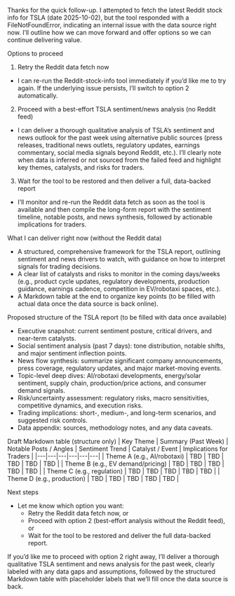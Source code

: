 Thanks for the quick follow-up. I attempted to fetch the latest Reddit stock info for TSLA (date 2025-10-02), but the tool responded with a FileNotFoundError, indicating an internal issue with the data source right now. I’ll outline how we can move forward and offer options so we can continue delivering value.

Options to proceed
1) Retry the Reddit data fetch now
- I can re-run the Reddit-stock-info tool immediately if you’d like me to try again. If the underlying issue persists, I’ll switch to option 2 automatically.

2) Proceed with a best-effort TSLA sentiment/news analysis (no Reddit feed)
- I can deliver a thorough qualitative analysis of TSLA’s sentiment and news outlook for the past week using alternative public sources (press releases, traditional news outlets, regulatory updates, earnings commentary, social media signals beyond Reddit, etc.). I’ll clearly note when data is inferred or not sourced from the failed feed and highlight key themes, catalysts, and risks for traders.

3) Wait for the tool to be restored and then deliver a full, data-backed report
- I’ll monitor and re-run the Reddit data fetch as soon as the tool is available and then compile the long-form report with the sentiment timeline, notable posts, and news synthesis, followed by actionable implications for traders.

What I can deliver right now (without the Reddit data)
- A structured, comprehensive framework for the TSLA report, outlining sentiment and news drivers to watch, with guidance on how to interpret signals for trading decisions.
- A clear list of catalysts and risks to monitor in the coming days/weeks (e.g., product cycle updates, regulatory developments, production guidance, earnings cadence, competition in EV/robotaxi spaces, etc.).
- A Markdown table at the end to organize key points (to be filled with actual data once the data source is back online).

Proposed structure of the TSLA report (to be filled with data once available)
- Executive snapshot: current sentiment posture, critical drivers, and near-term catalysts.
- Social sentiment analysis (past 7 days): tone distribution, notable shifts, and major sentiment inflection points.
- News flow synthesis: summarize significant company announcements, press coverage, regulatory updates, and major market-moving events.
- Topic-level deep dives: AI/robotaxi developments, energy/solar sentiment, supply chain, production/price actions, and consumer demand signals.
- Risk/uncertainty assessment: regulatory risks, macro sensitivities, competitive dynamics, and execution risks.
- Trading implications: short-, medium-, and long-term scenarios, and suggested risk controls.
- Data appendix: sources, methodology notes, and any data caveats.

Draft Markdown table (structure only)
| Key Theme | Summary (Past Week) | Notable Posts / Angles | Sentiment Trend | Catalyst / Event | Implications for Traders |
|---|---|---|---|---|---|
| Theme A (e.g., AI/robotaxi) | TBD | TBD | TBD | TBD | TBD |
| Theme B (e.g., EV demand/pricing) | TBD | TBD | TBD | TBD | TBD |
| Theme C (e.g., regulation) | TBD | TBD | TBD | TBD | TBD |
| Theme D (e.g., production) | TBD | TBD | TBD | TBD | TBD |

Next steps
- Let me know which option you want:
  - Retry the Reddit data fetch now, or
  - Proceed with option 2 (best-effort analysis without the Reddit feed), or
  - Wait for the tool to be restored and deliver the full data-backed report.

If you’d like me to proceed with option 2 right away, I’ll deliver a thorough qualitative TSLA sentiment and news analysis for the past week, clearly labeled with any data gaps and assumptions, followed by the structured Markdown table with placeholder labels that we’ll fill once the data source is back.